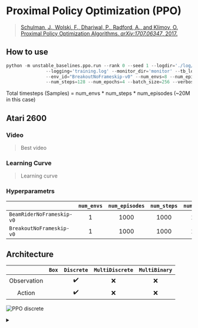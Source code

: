 # Proximal Policy Optimization (PPO)

> [Schulman, J., Wolski, F., Dhariwal, P., Radford, A., and Klimov, O. Proximal Policy Optimization Algorithms. *arXiv:1707.06347*, 2017.](https://arxiv.org/abs/1707.06347)


## How to use
```python
python -m unstable_baselines.ppo.run --rank 0 --seed 1 --logdir='./log/{env_id}/ppo_20m/{rank}' \
               --logging='training.log' --monitor_dir='monitor' --tb_logdir='' --model_dir='model' \
               --env_id="BreakoutNoFrameskip-v0" --num_envs=8 --num_episodes=20000 \
               --num_steps=128 --num_epochs=4 --batch_size=256 --verbose=2
```

Total timesteps (Samples) = num_envs * num_steps * num_episodes (~20M in this case)


## Atari 2600

### Video

> Best video

### Learning Curve

> Learning curve


### Hyperparametrs
| | `num_envs` | `num_episodes` | `num_steps` | `num_epochs` | `batch_size` |
|-|:-:|:-:|:-:|:-:|:-:|
| `BeamRiderNoFrameskip-v0`| 1 | 1000 | 1000 | 1000 | 256 |
| `BreakoutNoFrameskip-v0` | 1 | 1000 | 1000 | 1000 | 256 |

## Architecture

|             | `Box` | `Discrete`         | `MultiDiscrete` | `MultiBinary` |
|:-----------:|:-----:|:------------------:|:---------------:|:-------------:|
| Observation |       | :heavy_check_mark: | :x:             | :x:           |
| Action      |       | :heavy_check_mark: | :x:             | :x:           |

![PPO discrete](https://g.gravizo.com/source/svg/ppo_discrete?https://raw.githubusercontent.com/Ending2015a/unstable_baselines/master/unstable_baselines/ppo/README.md)

<details>
<summary></summary>
ppo_discrete
    digraph D {
        compound=true;
        splines=false;
        bgcolor="transparent";
        node [shape=box, color=black, fontsize=12, height=0.1, width=0.1];
        
        obs[label="Observation"];
        
        subgraph cluster_cnn{
            label="Nature CNN";
            graph[style=dotted];
            nature_cnn [label=<
            <TABLE BORDER="0" CELLBORDER="1" CELLSPACING="0" CELLPADDING="2">
                <TR><TD PORT="conv1">Conv2D(32, 8, 4)</TD></TR>
                <TR><TD PORT="relu1">ReLU</TD></TR>
                <TR><TD PORT="conv2">Conv2D(64, 4, 2)</TD></TR>
                <TR><TD PORT="relu2">ReLU</TD></TR>
                <TR><TD PORT="conv3">Conv2D(32, 3, 1)</TD></TR>
                <TR><TD PORT="relu3">ReLU</TD></TR>
                <TR><TD PORT="dense">Dense(512)</TD></TR>
                <TR><TD PORT="relu4">ReLU</TD></TR>
            </TABLE>>, shape=plaintext];
        }    
        
        policy_net [label=<
            <TABLE BORDER="0" CELLBORDER="1" CELLSPACING="0" CELLPADDING="2">
                <TR><TD PORT="dense">Dense(action_space)</TD></TR>
            </TABLE>>, shape=plaintext];
        
        value_net [label=<
            <TABLE BORDER="0" CELLBORDER="1" CELLSPACING="0" CELLPADDING="2">
                <TR><TD PORT="dense">Dense(1)</TD></TR>
            </TABLE>>, shape=plaintext];
            
        
        obs -> nature_cnn[ltail=obs, lhead=cluster_cnn, label=" "];
        
        nature_cnn:s->{policy_net, value_net}[ltail=cluster_cnn];
        policy_net -> pi;
        value_net -> v;
        
        pi[label="Action"];
        v[label="Value"]
    }
ppo_discrete
</details>
